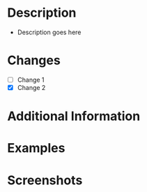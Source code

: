 # Description
- Description goes here

# Changes
- [ ] Change 1
- [x] Change 2

# Additional Information


# Examples

# Screenshots
